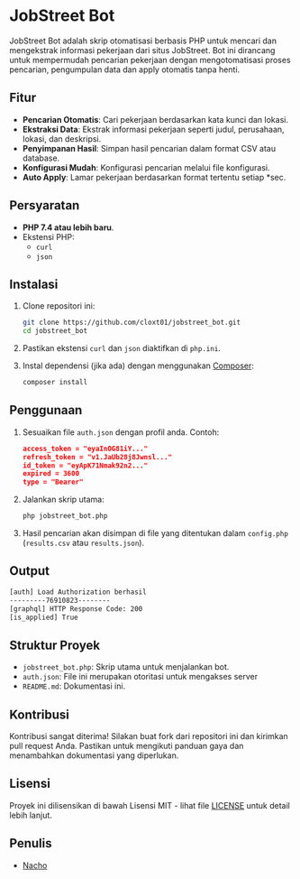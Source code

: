 # JobStreet Bot

JobStreet Bot adalah skrip otomatisasi berbasis PHP untuk mencari dan mengekstrak informasi pekerjaan dari situs JobStreet. Bot ini dirancang untuk mempermudah pencarian pekerjaan dengan mengotomatisasi proses pencarian, pengumpulan data dan apply otomatis tanpa henti.

## Fitur

- **Pencarian Otomatis**: Cari pekerjaan berdasarkan kata kunci dan lokasi.
- **Ekstraksi Data**: Ekstrak informasi pekerjaan seperti judul, perusahaan, lokasi, dan deskripsi.
- **Penyimpanan Hasil**: Simpan hasil pencarian dalam format CSV atau database.
- **Konfigurasi Mudah**: Konfigurasi pencarian melalui file konfigurasi.
- **Auto Apply**: Lamar pekerjaan berdasarkan format tertentu setiap *sec.

## Persyaratan

- **PHP 7.4 atau lebih baru**.
- Ekstensi PHP:
  - `curl`
  - `json`

## Instalasi

1. Clone repositori ini:

    ```bash
    git clone https://github.com/cloxt01/jobstreet_bot.git
    cd jobstreet_bot
    ```

2. Pastikan ekstensi `curl` dan `json` diaktifkan di `php.ini`.

3. Instal dependensi (jika ada) dengan menggunakan [Composer](https://getcomposer.org/):

    ```bash
    composer install
    ```

## Penggunaan

1. Sesuaikan file `auth.json` dengan profil anda. Contoh:

    ```json
    access_token = "eyaInOG81iY..."
    refresh_token = "v1.JaUb28j8Jwnsl..."
    id_token = "eyApK71Nmak92n2..."
    expired = 3600
    type = "Bearer"
    ```

2. Jalankan skrip utama:

    ```bash
    php jobstreet_bot.php
    ```

3. Hasil pencarian akan disimpan di file yang ditentukan dalam `config.php` (`results.csv` atau `results.json`).

## Output

```bash
[auth] Load Authorization berhasil                                                              [auth] HTTP Response Code: 200       [auth] Authorization tersimpan
---------76910823--------
[graphql] HTTP Response Code: 200                                                               [graphql] HTTP Response Code: 200    [graphql] HTTP Response Code: 200                                                               [graphql] HTTP Response Code: 200    [graphql] HTTP Response Code: 200
[is_applied] True
```

## Struktur Proyek


- `jobstreet_bot.php`: Skrip utama untuk menjalankan bot.
- `auth.json`: File ini merupakan otoritasi untuk mengakses server
- `README.md`: Dokumentasi ini.

## Kontribusi

Kontribusi sangat diterima! Silakan buat fork dari repositori ini dan kirimkan pull request Anda. Pastikan untuk mengikuti panduan gaya dan menambahkan dokumentasi yang diperlukan.

## Lisensi

Proyek ini dilisensikan di bawah Lisensi MIT - lihat file [LICENSE](LICENSE) untuk detail lebih lanjut.

## Penulis

- [Nacho](https://github.com/cloxt01)
